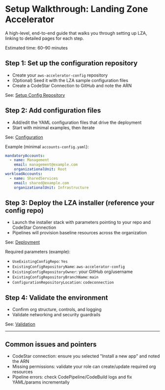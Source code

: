 # Setup Walkthrough: Landing Zone Accelerator

A high-level, end-to-end guide that walks you through setting up LZA, linking to detailed pages for each step.

Estimated time: 60–90 minutes

## Step 1: Set up the configuration repository

- Create your `aws-accelerator-config` repository
- (Optional) Seed it with the LZA sample configuration files
- Create a CodeStar Connection to GitHub and note the ARN

See: [Setup Config Repository](setup-config-repo.md)

## Step 2: Add configuration files

- Add/edit the YAML configuration files that drive the deployment
- Start with minimal examples, then iterate

See: [Configuration](configuration.md)

Example (minimal `accounts-config.yaml`):
```yaml
mandatoryAccounts:
  - name: Management
    email: management@example.com
    organizationalUnit: Root
workloadAccounts:
  - name: SharedServices
    email: shared@example.com
    organizationalUnit: Infrastructure
```

## Step 3: Deploy the LZA installer (reference your config repo)

- Launch the installer stack with parameters pointing to your repo and CodeStar Connection
- Pipelines will provision baseline resources across the organization

See: [Deployment](deployment.md)

Required parameters (example):
- `UseExistingConfigRepo`: `Yes`
- `ExistingConfigRepositoryName`: `aws-accelerator-config`
- `ExistingConfigRepositoryOwner`: your GitHub org/username
- `ExistingConfigRepositoryBranchName`: `main`
- `ConfigurationRepositoryLocation`: `codeconnection`

## Step 4: Validate the environment

- Confirm org structure, controls, and logging
- Validate networking and security guardrails

See: [Validation](validation.md)

---

## Common issues and pointers

- CodeStar connection: ensure you selected "Install a new app" and noted the ARN
- Missing permissions: validate your role can create/update required org resources
- Pipeline errors: check CodePipeline/CodeBuild logs and fix YAML/params incrementally
